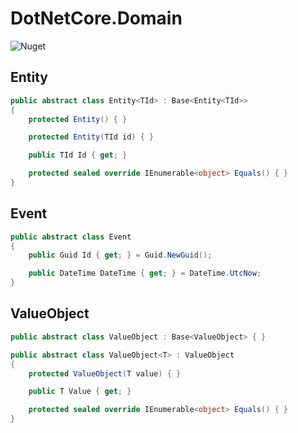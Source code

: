 # DotNetCore.Domain

![Nuget](https://img.shields.io/nuget/dt/DotNetCore.Domain)

## Entity

```cs
public abstract class Entity<TId> : Base<Entity<TId>>
{
    protected Entity() { }

    protected Entity(TId id) { }

    public TId Id { get; }

    protected sealed override IEnumerable<object> Equals() { }
}
```

## Event

```cs
public abstract class Event
{
    public Guid Id { get; } = Guid.NewGuid();

    public DateTime DateTime { get; } = DateTime.UtcNow;
}
```

## ValueObject

```cs
public abstract class ValueObject : Base<ValueObject> { }
```

```cs
public abstract class ValueObject<T> : ValueObject
{
    protected ValueObject(T value) { }

    public T Value { get; }

    protected sealed override IEnumerable<object> Equals() { }
}
```
